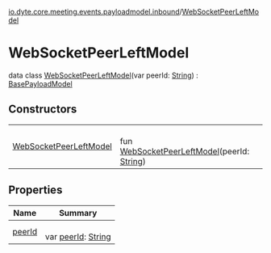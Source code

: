 [io.dyte.core.meeting.events.payloadmodel.inbound](../index.md)/[WebSocketPeerLeftModel](index.md)

# WebSocketPeerLeftModel


data class [WebSocketPeerLeftModel](index.md)(var peerId: [String](https://kotlinlang.org/api/latest/jvm/stdlib/kotlin/-string/index.html)) : [BasePayloadModel](../../com.dyte.mobilecorekmm.meeting.events.payloadmodel/-base-payload-model/index.md)

## Constructors

| | |
|---|---|
| [WebSocketPeerLeftModel](-web-socket-peer-left-model.md) | <br/>fun [WebSocketPeerLeftModel](-web-socket-peer-left-model.md)(peerId: [String](https://kotlinlang.org/api/latest/jvm/stdlib/kotlin/-string/index.html)) |

## Properties

| Name | Summary |
|---|---|
| [peerId](peer-id.md) | <br/>var [peerId](peer-id.md): [String](https://kotlinlang.org/api/latest/jvm/stdlib/kotlin/-string/index.html) |
